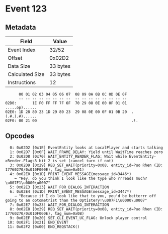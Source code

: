 # Event 123

## Metadata

| Field           | Value    |
|-----------------|----------|
| Event Index     | 32/52    |
| Offset          | 0x02D2   |
| Data Size       | 33 bytes |
| Calculated Size | 33 bytes |
| Instructions    | 12       |

```
      00 01 02 03 04 05 06 07  08 09 0A 0B 0C 0D 0E 0F
      -- -- -- -- -- -- -- --  -- -- -- -- -- -- -- --
02D0:       1E F0 FF FF 7F 6F  70 29 08 0E 00 0F 01 01    .....op)......
02E0: 1D 28 80 23 1D 29 80 23  29 08 0E 00 0F 01 0B 20  .(.#.).#)...... 
02F0: 00 21 00                                          .!.             
```

## Opcodes

```
  0: 0x02D2 [0x1E] EventEntity looks at LocalPlayer and starts talking
  1: 0x02D7 [0x6F] WAIT_FRAME_DELAY: Yield until WaitTime reaches zero
  2: 0x02D8 [0x70] WAIT_ENTITY_RENDER_FLAG: Wait while EventEntity->Render.Flags3 bit 2 is set (cancel turn if not)
  3: 0x02D9 [0x29] REQ_SET_WAIT(priority=0x08, entity_id=Puo Rhen (ID: 17760270/0x010F000E), tag_num=0x01)
  4: 0x02E0 [0x1D] PRINT_EVENT_MESSAGE(message_id=3446*)
    → "Hey, do you think I look like the type who rrreads much?\u007F1\u0000\u0007"
  5: 0x02E3 [0x23] WAIT_FOR_DIALOG_INTERACTION
  6: 0x02E4 [0x1D] PRINT_EVENT_MESSAGE(message_id=3447*)
    → "Because if I do look like that to you, you'd be betterrr off going to an optometrist than the Optistery!\u007F1\u0000\u0007"
  7: 0x02E7 [0x23] WAIT_FOR_DIALOG_INTERACTION
  8: 0x02E8 [0x29] REQ_SET_WAIT(priority=0x08, entity_id=Puo Rhen (ID: 17760270/0x010F000E), tag_num=0x0B)
  9: 0x02EF [0x20] SET_CLI_EVENT_UC_FLAG: Unlock player control
 10: 0x02F1 [0x21] END_EVENT
 11: 0x02F2 [0x00] END_REQSTACK()
```
